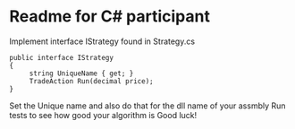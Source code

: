 # Readme for C# participant

Implement interface IStrategy found in Strategy.cs

```
public interface IStrategy
{
     string UniqueName { get; }
     TradeAction Run(decimal price);
}
```

Set the Unique name and also do that for the dll name of your assmbly
Run tests to see how good your algorithm is
Good luck!

